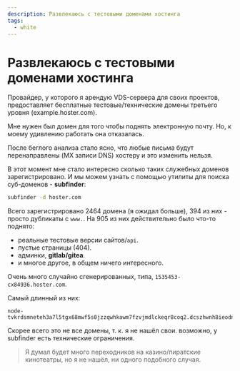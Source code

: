 ```yaml
---
description: Развлекаюсь с тестовыми доменами хостинга
tags:
  - white
---
```


# Развлекаюсь с тестовыми доменами хостинга

Провайдер, у которого я арендую VDS-сервера для своих проектов, предоставляет бесплатные тестовые/технические домены третьего уровня (example.hoster.com).

Мне нужен был домен для того чтобы поднять электронную почту. Но, к моему удивлению работать она отказалась.

После беглого анализа стало ясно, что любые письма будут перенаправлены (MX записи DNS) хостеру и это изменить нельзя.

В этот момент мне стало интересно сколько таких служебных доменов зарегистрировано. И мы можем узнать с помощью утилиты для поиска суб-доменов - **subfinder**:

``` bash
subfinder -d hoster.com
```

Всего зарегистрировано 2464 домена (я ожидал больше), 394 из них - просто дубликаты с `www.`. На 905 из них действительно было что-то поднято:

- реальные тестовые версии сайтов/`api`.
- пустые страницы (404).
- админки, **gitlab/gitea**.
- и многое другое, в общем ничего интересного.

Очень много случайно сгенерированных, типа, `1535453-cx84936.hoster.com`.

Самый длинный из них:

```
node-tvkrdsmneteh3a7l5tgx68mwf5s0jzzqwhkawm7fzvjmdlckeqr8coq2.dcszhwnh8ieodntwm42pnvdv24avb0kqua6i8i6zvk9406s8zu3kvgtf.hoster.com
```

Скорее всего это не все домены, т. к. я не нашёл свои. возможно, у subfinder есть технические ограничения.

> Я думал будет много переходников на казино/пиратские кинотеатры, но я не нашёл, ни одного подобного случая.
